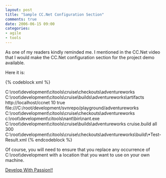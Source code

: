 ```yaml
---
layout: post
title: "Sample CC.Net Configuration Section"
comments: true
date: 2006-06-15 09:00
categories:
- agile
- tools
---
```

As one of my readers kindly reminded me. I mentioned in the CC.Net video that I would make the CC.Net configuration section for the project demo available.

Here it is:

{% codeblock xml %}
<?xml version="1.0"?>
<cruisecontrol>
  <project name="AdventureWorks">
    <workingDirectory>C:\root\development\citools\cruise\checkouts\adventureworks</workingDirectory>
    <artifactDirectory>C:\root\development\citools\cruise\builds\adventureworks\artifacts</artifactDirectory>
    <webURL>http://localhost/ccnet</webURL>
    <modificationDelaySeconds>10</modificationDelaySeconds>
    <publishExceptions>true</publishExceptions>
    <triggers>
      <intervalTrigger seconds="60"/>
    </triggers>
    <state type="state" directory="C:\root\development\citools\cruise\builds\adventureworks\state"/>
    <sourcecontrol type="svn">
      <trunkUrl>file:///C:/root/development/svnrepo/playground/adventureworks</trunkUrl>
      <workingDirectory>C:\root\development\citools\cruise\checkouts\adventureworks</workingDirectory>
    </sourcecontrol>
    <tasks>
      <nant>
        <executable>c:\root\development\citools\nant\bin\nant.exe</executable>
        <baseDirectory>C:\root\development\citools\cruise\builds\adventureworks</baseDirectory>
        <buildFile>cruise.build</buildFile>
        <targetList>
          <target>all</target>
        </targetList>
        <buildTimeoutSeconds>300</buildTimeoutSeconds>
      </nant>
    </tasks>
    <publishers>
      <merge>
        <files>
          <file>C:\root\development\citools\cruise\checkouts\adventureworks\build\*Test-Result.xml</file>
        </files>
      </merge>
      <xmllogger/>
    </publishers>
  </project>
</cruisecontrol>
{% endcodeblock %}

Of course, you will need to ensure that you replace any occurrence of C:\root\development with a location that you want to use on your own machine.

[Develop With Passion!!](http://www.developwithpassion.com)
